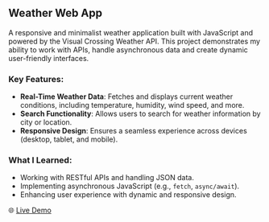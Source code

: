 ## Weather Web App
A responsive and minimalist weather application built with JavaScript and powered by the Visual Crossing Weather API. This project demonstrates my ability to work with APIs, handle asynchronous data and create dynamic user-friendly interfaces.

### Key Features:
- **Real-Time Weather Data**: Fetches and displays current weather conditions, including temperature, humidity, wind speed, and more.
- **Search Functionality**: Allows users to search for weather information by city or location.
- **Responsive Design**: Ensures a seamless experience across devices (desktop, tablet, and mobile).

### What I Learned:
- Working with RESTful APIs and handling JSON data.
- Implementing asynchronous JavaScript (e.g., `fetch`, `async/await`).
- Enhancing user experience with dynamic and responsive design.

🌐 [Live Demo](https://jakergp.github.io/weather-app)
